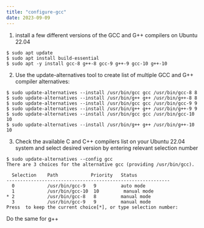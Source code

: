 ```yaml
---
title: "configure-gcc"
date: 2023-09-09
---
```


1. install a few different versions of the GCC and G++ compilers on Ubuntu 22.04
```
$ sudo apt update
$ sudo apt install build-essential
$ sudo apt -y install gcc-8 g++-8 gcc-9 g++-9 gcc-10 g++-10
```

2. Use the update-alternatives tool to create list of multiple GCC and G++ compiler alternatives:
```
$ sudo update-alternatives --install /usr/bin/gcc gcc /usr/bin/gcc-8 8
$ sudo update-alternatives --install /usr/bin/g++ g++ /usr/bin/g++-8 8
$ sudo update-alternatives --install /usr/bin/gcc gcc /usr/bin/gcc-9 9
$ sudo update-alternatives --install /usr/bin/g++ g++ /usr/bin/g++-9 9
$ sudo update-alternatives --install /usr/bin/gcc gcc /usr/bin/gcc-10 10
$ sudo update-alternatives --install /usr/bin/g++ g++ /usr/bin/g++-10 10
```

3. Check the available C and C++ compilers list on your Ubuntu 22.04 system and select desired version by entering relevant selection number
```
$ sudo update-alternatives --config gcc
There are 3 choices for the alternative gcc (providing /usr/bin/gcc).

  Selection    Path            Priority   Status
------------------------------------------------------------
  0            /usr/bin/gcc-9   9         auto mode
  1            /usr/bin/gcc-10  10         manual mode
* 2            /usr/bin/gcc-8   8         manual mode
  3            /usr/bin/gcc-9   9         manual mode
Press  to keep the current choice[*], or type selection number: 
```

Do the same for g++


